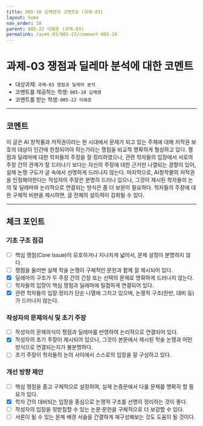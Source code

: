 ```yaml
---
title: 005-10 김채영의 코멘트b (과제-03) 
layout: home
nav_order: 10
parent: 005-22 이예준 (과제-03)
permalink: /asmt-03/005-22/comment-005-10
---
```


# 과제-03 쟁점과 딜레마 분석에 대한 코멘트

- 대상과제: `과제-03 쟁점과 딜레마 분석`
- 코멘트를 제공하는 학생: `005-10 김채영` 
- 코멘트를 받는 학생: `005-22 이예준` 

---

## 코멘트

이 글은 AI 창작물과 저작권이라는 현 시대에서 문제가 되고 있는 주제에 대해 저작권 보호의 대상이 인간에 한정되어야 하는가라는 쟁점을 비교적 명확하게 형성하고 있다. 쟁점과 딜레마에 대한 학자들의 주장을 잘 정리하였으나, 관련 학자들의 입장에서 서로의 주장 간의 관계가 잘 드러나기 보다는 자신의 주장에 대한 근거만 나열되는 경향이 있어, 실제 논쟁 구도가 글 속에서 선명하게 드러나지 않는다. 마지막으로, AI창작물의 저작권을 인정해야한다는 작성자의 주장은 분명히 드러나 있으나, 그것이 제시된 학자들의 논의 및 딜레마와 논리적으로 연결되는 방식은 좀 더 보완이 필요하다. 학자들의 주장에 대한 구체적 비판을 제시하면, 글 전체의 설득력이 강화될 수 있다.

---

## 체크 포인트

### **기초 구조 점검**
- [ ] 핵심 쟁점(Core Issue)이 모호하거나 지나치게 넓어서, 문제 설정이 분명하지 않다.
- [ ] 쟁점을 둘러싼 실제 학술 논쟁이 구체적인 문헌과 함께 잘 제시되어 있다.
- [x] 딜레마의 구조가 두 주장 간의 긴장 또는 선택의 문제로 명확하게 드러나지 않는다.
- [ ] 학자들의 입장이 핵심 쟁점과 딜레마에 밀접하게 연결되어 있다.
- [x] 관련 학자들의 입장 정리가 단순 나열에 그치고 있으며, 논쟁적 구조(찬반, 대비 등)가 드러나지 않는다.

### **작성자의 문제의식 및 초기 주장**
- [ ] 작성자의 문제의식이 쟁점과 딜레마를 반영하여 논리적으로 연결되어 있다.
- [x] 작성자의 초기 주장이 제시되어 있으나, 그것이 본문에서 제시된 학술 논쟁과 어떤 방식으로 연결되는지가 불분명하다.
- [ ] 초기 주장이 학자들의 논의 사이에서 스스로의 입장을 잘 구성하고 있다.

### **개선 방향 제안**
- [ ] 핵심 쟁점을 좁고 구체적으로 설정하여, 실제 논증문에서 다룰 문제를 명확히 할 필요가 있다.
- [x] 학자 간의 대비되는 입장을 중심으로 논쟁적 구조를 선명히 정리하는 것이 좋다.
- [ ] 작성자의 입장을 뒷받침할 수 있는 논문·문헌을 구체적으로 더 보강할 수 있다.
- [ ] 서론이 될 수 있는 문제 배경 서술을 간결하게 재구성해보는 것도 도움이 될 것이다.

